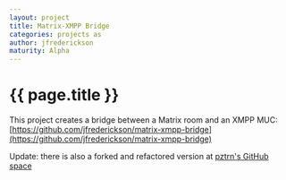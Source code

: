 ```yaml
---
layout: project
title: Matrix-XMPP Bridge
categories: projects as
author: jfrederickson
maturity: Alpha
---
```


# {{ page.title }}
This project creates a bridge between a Matrix room and an XMPP MUC: [https://github.com/jfrederickson/matrix-xmpp-bridge](https://github.com/jfrederickson/matrix-xmpp-bridge)

Update: there is also a forked and refactored version at [pztrn's GitHub space](https://github.com/pztrn/matrix-xmpp-bridge)
